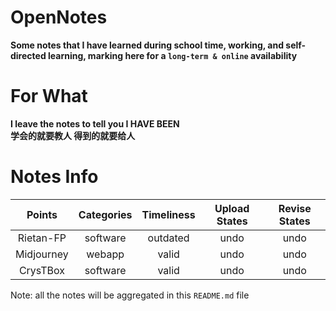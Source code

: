 # OpenNotes
**Some notes that I have learned during school time, working, and self-directed learning, marking here for a `long-term & online` availability**
# For What
**I leave the notes to tell you I HAVE BEEN**  
**学会的就要教人 得到的就要给人**
# Notes Info
|Points|Categories|Timeliness|Upload States|Revise States|
|:--:|:--:|:--:|:--:|:--:|
|Rietan-FP|software|outdated|undo|undo|
|Midjourney|webapp|valid|undo|undo|
|CrysTBox|software|valid|undo|undo|  

Note: all the notes will be aggregated in this `README.md` file  

